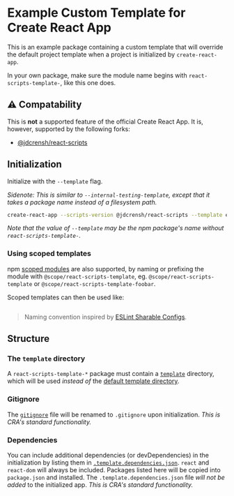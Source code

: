 # Example Custom Template for Create React App

This is an example package containing a custom template that will override the default project template when a project is initialized by `create-react-app`.

In your own package, make sure the module name begins with `react-scripts-template-`, like this one does.

## :warning: Compatability

This is **not** a supported feature of the official Create React App. It is, however, supported by the following forks:

* [@jdcrensh/react-scripts](https://www.npmjs.com/package/@jdcrensh/react-scripts)

## Initialization

Initialize with the `--template` flag.

_Sidenote: This is similar to `--internal-testing-template`, except that it takes a package name instead of a filesystem path._

```bash
create-react-app --scripts-version @jdcrensh/react-scripts --template example
```

_Note that the value of `--template` may be the npm package's name without `react-scripts-template-`._

### Using scoped templates

npm [scoped modules](https://docs.npmjs.com/misc/scope) are also supported, by naming or prefixing the module with `@scope/react-scripts-template`, eg. `@scope/react-scripts-template` or `@scope/react-scripts-template-foobar`.

Scoped templates can then be used like:

```bash
```

> Naming convention inspired by [ESLint Sharable Configs](https://eslint.org/docs/developer-guide/shareable-configs).

## Structure

### The `template` directory

A `react-scripts-template-*` package must contain a [`template`](./template) directory, which will be used _instead of_ the [default template directory](https://github.com/facebookincubator/create-react-app/tree/master/packages/react-scripts/template).

### Gitignore

The [`gitignore`](./template/gitignore) file will be renamed to `.gitignore` upon initialization. _This is CRA's standard functionality._

### Dependencies

You can include additional dependencies (or devDependencies) in the initialization by listing them in [`.template.dependencies.json`](./template/.template.dependencies.json). `react` and `react-dom` will always be included. Packages listed here will be copied into `package.json` and installed. The `.template.dependencies.json` file _will not be added_ to the initialized app. _This is CRA's standard functionality._
